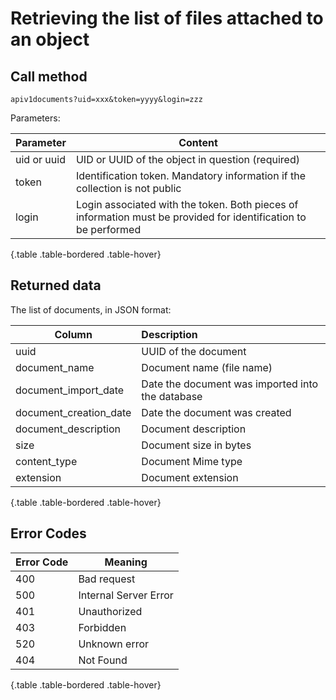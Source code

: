 # Retrieving the list of files attached to an object

## Call method

~~~
apiv1documents?uid=xxx&token=yyyy&login=zzz
~~~

Parameters:

| Parameter | Content |
| ------------- | ------------------------------------------------------------------------------------------------------------------------- |
| uid or uuid | UID or UUID of the object in question (required) |
| token | Identification token. Mandatory information if the collection is not public |
| login | Login associated with the token. Both pieces of information must be provided for identification to be performed |

{.table .table-bordered .table-hover}

## Returned data

The list of documents, in JSON format:

| Column | Description |
| ------------------------ | :--------------------------------------------------- |
| uuid | UUID of the document |
| document_name | Document name (file name) |
| document_import_date | Date the document was imported into the database |
| document_creation_date | Date the document was created |
| document_description | Document description |
| size | Document size in bytes |
| content_type | Document Mime type |
| extension | Document extension |

{.table .table-bordered .table-hover}

## Error Codes

| Error Code | Meaning |
| --------------- | ----------------------- |
| 400 | Bad request |
| 500 | Internal Server Error |
| 401 | Unauthorized |
| 403 | Forbidden |
| 520 | Unknown error |
| 404 | Not Found |

{.table .table-bordered .table-hover}